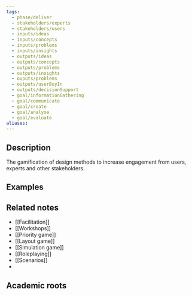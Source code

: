 ```yaml
---
tags:
  - phase/deliver
  - stakeholders/experts
  - stakeholders/users
  - inputs/ideas
  - inputs/concepts
  - inputs/problems
  - inputs/insights
  - outputs/ideas
  - outputs/concepts
  - outputs/problems
  - outputs/insights
  - ouputs/problems
  - outputs/userBuyIn
  - outputs/decisionSupport
  - goal/informationGathering
  - goal/communicate
  - goal/create
  - goal/analyse
  - goal/evaluate
aliases:
---
```


## Description
The gamification of design methods to increase engagement from users, experts and other stakeholders. 

## Examples 


## Related notes 
- [[Facilitation]]
- [[Workshops]]
- [[Priority game]]
- [[Layout game]]
- [[Simulation game]]
- [[Roleplaying]]
- [[Scenarios]]
- 
## Academic roots
